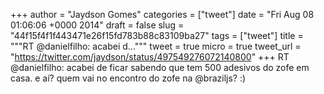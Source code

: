 
+++
author = "Jaydson Gomes"
categories = ["tweet"]
date = "Fri Aug 08 01:06:06 +0000 2014"
draft = false
slug = "44f15f4f1f443471e26f15fd783b88c83109ba27"
tags = ["tweet"]
title = """RT @danielfilho: acabei d..."""
tweet = true
micro = true
tweet_url = "https://twitter.com/jaydson/status/497549276072140800"
+++
RT @danielfilho: acabei de ficar sabendo que tem 500 adesivos do zofe em casa. e aí? quem vai no encontro do zofe na @braziljs? :)
